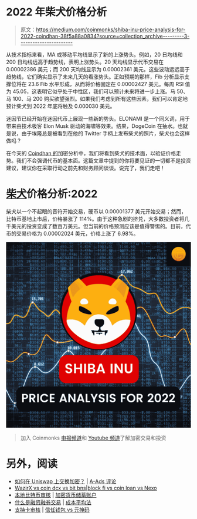 # 2022 年柴犬价格分析

> 原文：<https://medium.com/coinmonks/shiba-inu-price-analysis-for-2022-coindhan-38f5a88a0834?source=collection_archive---------3----------------------->

从技术指标来看，MA 或移动平均线显示了新的上涨势头。例如，20 日均线和 200 日均线远高于趋势线，表明上涨势头。20 天均线显示代币交易在 0.00002386 美元；而 200 天均线显示为 0.00002361 美元。这些波动远远高于趋势线，它们确实显示了未来几天的看涨势头。正如预期的那样，Fib 分析显示支撑位将在 23.6 Fib 水平形成，从而将价格固定在 0.00002427 美元。每周 RSI 值为 45.05，这表明它似乎处于中性区，我们可以预计未来将进一步上涨。马 50、马 100、马 200 购买欲望强烈。如果我们考虑到所有这些因素，我们可以肯定地预计柴犬到 2022 年底将触及 0.000030 美元。

迷因节已经开始在迷因代币上展现一些新的势头。ELONAMI 是一个同义词，用于带来由技术极客 Elon Musk 驱动的海啸等效果。结果，DogeCoin 在抽水。也就是说，由于埃隆总是被看到在他的 Twitter 手柄上发布柴犬的照片，柴犬也会这样做吗？

在今天的 [Coindhan 的](https://blog.coindhan.com/2022/04/05/tether-price-analysis-for-2022-coindhan/)加密分析中，我们将看到柴犬的技术面，以验证价格走势。我们不会强调代币的基本面。这篇文章中提到的你将要见证的一切都不是投资建议，建议你在采取行动之前先和财务顾问谈谈。说完了，我们走吧！

# [柴犬](https://www.coindhan.com/)价格分析:2022

柴犬以一个不起眼的音符开始交易，硬币以 0.00001377 美元开始交易；然而，比特币基地上市后，价格暴涨了 114%。由于这种急剧的挤兑，大多数投资者将几千美元的投资变成了数百万美元。但当前的价格预测应该是值得警惕的。目前，代币的交易价格为 0.00002024 美元，价格上涨了 6.98%。

![](img/56cd20331a889a93c2d21ffaf0645def.png)

> 加入 Coinmonks [电报频道](https://t.me/coincodecap)和 [Youtube 频道](https://www.youtube.com/c/coinmonks/videos)了解加密交易和投资

# 另外，阅读

*   [如何在 Uniswap 上交换加密？](https://coincodecap.com/swap-crypto-on-uniswap) | [A-Ads 评论](https://coincodecap.com/a-ads-review)
*   [WazirX vs coin dcx vs bit bns](/coinmonks/wazirx-vs-coindcx-vs-bitbns-149f4f19a2f1)|[block fi vs coin loan vs Nexo](/coinmonks/blockfi-vs-coinloan-vs-nexo-cb624635230d)
*   [本地比特币审核](/coinmonks/localbitcoins-review-6cc001c6ed56) | [加密货币储蓄账户](https://coincodecap.com/cryptocurrency-savings-accounts)
*   [什么是融资融券交易](https://coincodecap.com/margin-trading) | [成本平均法](https://coincodecap.com/dca)
*   [支持卡审核](https://coincodecap.com/uphold-card-review) | [信任钱包 vs 元掩码](https://coincodecap.com/trust-wallet-vs-metamask)
